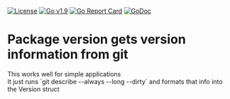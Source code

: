 [![License](https://img.shields.io/badge/license-MIT-blue.svg)](https://opensource.org/licenses/MIT)
[![Go v1.9](https://img.shields.io/badge/Go-v1.9-green.svg)](http://golang.org)
[![Go Report Card](https://goreportcard.com/badge/bitbucket.org/gotamer/version)](https://goreportcard.com/report/bitbucket.org/gotamer/version)
[![GoDoc](https://godoc.org/bitbucket.org/gotamer/version?status.svg)](https://godoc.org/bitbucket.org/gotamer/version)

# Package version gets version information from git

This works well for simple applications  
It just runs ´git describe --always --long --dirty´ and formats that info into the Version struct
